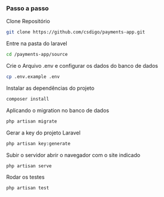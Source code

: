 ### Passo a passo
Clone Repositório
```sh
git clone https://github.com/csdigo/payments-app.git
```
Entre na pasta do laravel
```sh
cd /payments-app/source
```

Crie o Arquivo .env e configurar os dados do banco de dados
```sh
cp .env.example .env
```

Instalar as dependências do projeto
```sh
composer install
```

Aplicando o migration no banco de dados
```sh
php artisan migrate
```

Gerar a key do projeto Laravel
```sh
php artisan key:generate
```

Subir o servidor abrir o navegador com o site indicado
```sh
php artisan serve
```

Rodar os testes
```sh
php artisan test
```